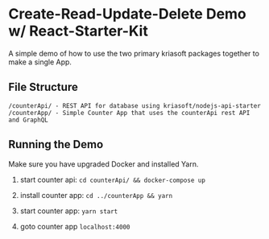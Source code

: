 # Create-Read-Update-Delete Demo w/ React-Starter-Kit
A simple demo of how to use the two primary kriasoft packages together to make a single App.

## File Structure
```
/counterApi/ - REST API for database using kriasoft/nodejs-api-starter
/counterApp/ - Simple Counter App that uses the counterApi rest API and GraphQL
```

## Running the Demo
Make sure you have upgraded Docker and installed Yarn.

1. start counter api:
`cd counterApi/ && docker-compose up`

1. install counter app:
`cd ../counterApp && yarn `

1. start counter app:
`yarn start`

1. goto counter app
`localhost:4000`
